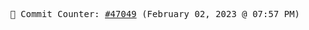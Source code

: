 <p align="center">
    <samp>
        📮 Commit Counter: <a href="https://github.com/Javascript-void0/Javascript-void0/commits/main">#47049</a> (February 02, 2023 @ 07:57 PM)
    </samp>
</p>